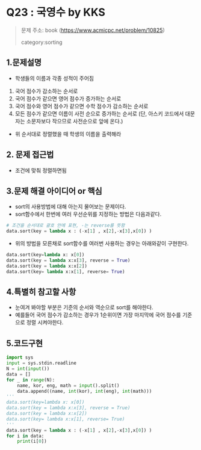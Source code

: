 # Q23 : 국영수 by KKS
> 문제 주소: book (https://www.acmicpc.net/problem/10825)
>
> category:sorting

## 1.문제설명
- 학생들의 이름과 각종 성적이 주어짐
1. 국어 점수가 감소하는 순서로
2. 국어 점수가 같으면 영어 점수가 증가하는 순서로  
3. 국어 점수와 영어 점수가 같으면 수학 점수가 감소하는 순서로  
4. 모든 점수가 같으면 이름이 사전 순으로 증가하는 순서로 (단, 아스키 코드에서 대문자는 소문자보다 작으므로 사전순으로 앞에 온다.)
- 위 순서대로 정렬했을 때 학생의 이름을 출력해라

## 2. 문제 접근법
- 조건에 맞춰 정렬하면됨
## 3.문제 해결 아이디어 or 핵심
- sort의 사용방법에 대해 아는지 물어보는 문제이다.
- sort함수에서 한번에 여러 우선순위를 지정하는 방법은 다음과같다.
```python
# 조건을 순서대로 괄호 안에 표현, -는 reverse를 뜻함
data.sort(key = lambda x : (-x[1] , x[2],-x[3],x[0]) )
```
- 위의 방법을 모른채로 sort함수를 여러번 사용하는 경우는 아래와같이 구현한다.
```python
data.sort(key=lambda x: x[0])
data.sort(key = lambda x:x[3], reverse = True)
data.sort(key = lambda x:x[2])
data.sort(key= lambda x:x[1], reverse= True)
```

## 4.특별히 참고할 사항
- 눈여겨 봐야할 부분은 기준의 순서와 역순으로 sort를 해야한다. 
- 예를들어 국어 점수가 감소하는 경우가 1순위이면 가장 마지막에 국어 점수를 기준으로 정렬 시켜야한다.

## 5.코드구현
``` python
import sys
input = sys.stdin.readline
N = int(input())
data = []
for _ in range(N):
    name, kor, eng, math = input().split()
    data.append((name, int(kor), int(eng), int(math)))
'''
data.sort(key=lambda x: x[0])
data.sort(key = lambda x:x[3], reverse = True)
data.sort(key = lambda x:x[2])
data.sort(key= lambda x:x[1], reverse= True)
'''
data.sort(key = lambda x : (-x[1] , x[2],-x[3],x[0]) )
for i in data:
    print(i[0])
```